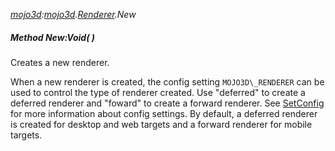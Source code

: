 _[mojo3d](../../modules/mojo3d/mojo3d-module.md):[mojo3d](../../modules/mojo3d/mojo3d-module.md).[Renderer](../../modules/mojo3d/mojo3d-renderer.md).New_
##### Method New:Void(  )
Creates a new renderer.

When a new renderer is created, the config setting `MOJO3D\_RENDERER` can be used to control the type of renderer created. Use "deferred" to create a deferred renderer and "foward" to create a forward renderer. See [SetConfig](--/--/modules/std/std-filesystem-SetConfig.md) for more information about config settings. By default, a deferred renderer is created for desktop and web targets and a forward renderer for mobile targets.
